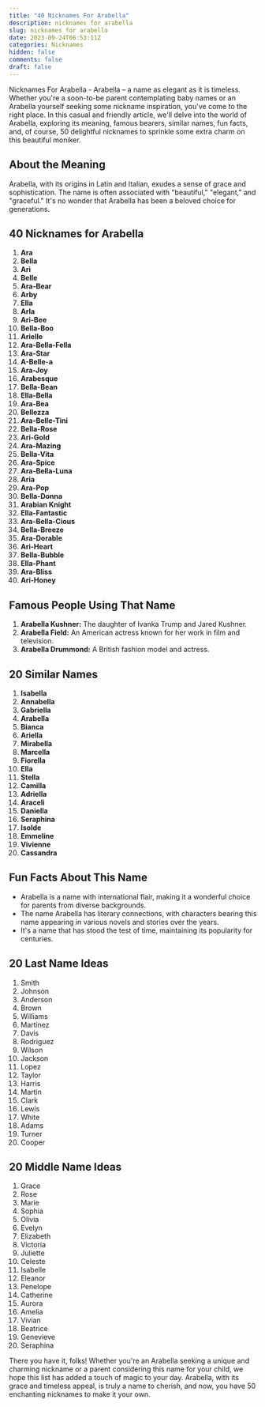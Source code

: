 ```yaml
---
title: "40 Nicknames For Arabella"
description: nicknames for arabella
slug: nicknames for arabella
date: 2023-09-24T06:53:11Z
categories: Nicknames 
hidden: false
comments: false
draft: false
---
```



Nicknames For Arabella - Arabella – a name as elegant as it is timeless. Whether you're a soon-to-be parent contemplating baby names or an Arabella yourself seeking some nickname inspiration, you've come to the right place. In this casual and friendly article, we'll delve into the world of Arabella, exploring its meaning, famous bearers, similar names, fun facts, and, of course, 50 delightful nicknames to sprinkle some extra charm on this beautiful moniker.

## About the Meaning

Arabella, with its origins in Latin and Italian, exudes a sense of grace and sophistication. The name is often associated with "beautiful," "elegant," and "graceful." It's no wonder that Arabella has been a beloved choice for generations.

## 40 Nicknames for Arabella

1. **Ara**
2. **Bella**
3. **Ari**
4. **Belle**
5. **Ara-Bear**
6. **Arby**
7. **Ella**
8. **Arla**
9. **Ari-Bee**
10. **Bella-Boo**
11. **Arielle**
12. **Ara-Bella-Fella**
13. **Ara-Star**
14. **A-Belle-a**
15. **Ara-Joy**
16. **Arabesque**
17. **Bella-Bean**
18. **Ella-Bella**
19. **Ara-Bea**
20. **Bellezza**
21. **Ara-Belle-Tini**
22. **Bella-Rose**
23. **Ari-Gold**
24. **Ara-Mazing**
25. **Bella-Vita**
26. **Ara-Spice**
27. **Ara-Bella-Luna**
28. **Aria**
29. **Ara-Pop**
30. **Bella-Donna**
31. **Arabian Knight**
32. **Ella-Fantastic**
33. **Ara-Bella-Cious**
34. **Bella-Breeze**
35. **Ara-Dorable**
36. **Ari-Heart**
37. **Bella-Bubble**
38. **Ella-Phant**
39. **Ara-Bliss**
40. **Ari-Honey**

## Famous People Using That Name

1. **Arabella Kushner:** The daughter of Ivanka Trump and Jared Kushner.
2. **Arabella Field:** An American actress known for her work in film and television.
3. **Arabella Drummond:** A British fashion model and actress.

## 20 Similar Names

1. **Isabella**
2. **Annabella**
3. **Gabriella**
4. **Arabella**
5. **Bianca**
6. **Ariella**
7. **Mirabella**
8. **Marcella**
9. **Fiorella**
10. **Ella**
11. **Stella**
12. **Camilla**
13. **Adriella**
14. **Araceli**
15. **Daniella**
16. **Seraphina**
17. **Isolde**
18. **Emmeline**
19. **Vivienne**
20. **Cassandra**

## Fun Facts About This Name

- Arabella is a name with international flair, making it a wonderful choice for parents from diverse backgrounds.
- The name Arabella has literary connections, with characters bearing this name appearing in various novels and stories over the years.
- It's a name that has stood the test of time, maintaining its popularity for centuries.

## 20 Last Name Ideas

1. Smith
2. Johnson
3. Anderson
4. Brown
5. Williams
6. Martinez
7. Davis
8. Rodriguez
9. Wilson
10. Jackson
11. Lopez
12. Taylor
13. Harris
14. Martin
15. Clark
16. Lewis
17. White
18. Adams
19. Turner
20. Cooper

## 20 Middle Name Ideas

1. Grace
2. Rose
3. Marie
4. Sophia
5. Olivia
6. Evelyn
7. Elizabeth
8. Victoria
9. Juliette
10. Celeste
11. Isabelle
12. Eleanor
13. Penelope
14. Catherine
15. Aurora
16. Amelia
17. Vivian
18. Beatrice
19. Genevieve
20. Seraphina

There you have it, folks! Whether you're an Arabella seeking a unique and charming nickname or a parent considering this name for your child, we hope this list has added a touch of magic to your day. Arabella, with its grace and timeless appeal, is truly a name to cherish, and now, you have 50 enchanting nicknames to make it your own.